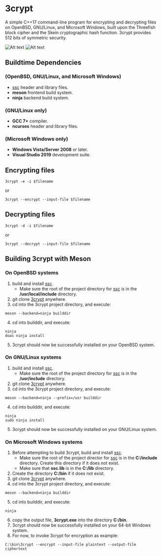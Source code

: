 # 3crypt
A simple C++17 command-line program for encrypting and decrypting files on OpenBSD, GNU/Linux, and Microsoft Windows, built upon the
Threefish block cipher and the Skein cryptographic hash function. 3crypt provides 512 bits of symmetric security.

![Alt text](/../screenshots/plaintext.png?raw=true "Before 3crypt Encryption")
![Alt text](/../screenshots/ciphertext.png?raw=true "After 3crypt Encryption")

## Buildtime Dependencies
### (OpenBSD, GNU/Linux, and Microsoft Windows)
-   [ssc](https://github.com/stuartcalder/ssc) header and library files.
-   __meson__ frontend build system.
-   __ninja__ backend build system.
### (GNU/Linux only)
-   __GCC 7+__ compiler.
-   __ncurses__ header and library files.
### (Microsoft Windows only)
-   __Windows Vista/Server 2008__ or later.
-   __Visual Studio 2019__ development suite.
## Encrypting files
```
3crypt -e -i $filename
```
or
```
3crypt --encrypt --input-file $filename
```
## Decrypting files
```
3crypt -d -i $filename
```
or
```
3crypt --decrypt --input-file $filename
```
## Building 3crypt with Meson
### On OpenBSD systems
1. build and install [ssc](https://github.com/stuartcalder/ssc).
	- Make sure the root of the project directory for [ssc](https://github.com/stuartcalder/ssc) is in the __/usr/local/include__ directory.
2. git clone [3crypt](https://github.com/stuartcalder/3crypt) anywhere.
3. cd into the 3crypt project directory, and execute:
```
meson --backend=ninja builddir
```
4. cd into builddir, and execute:
```
ninja
doas ninja install
```
5. 3crypt should now be successfully installed on your OpenBSD system.
### On GNU/Linux systems
1. build and install [ssc](https://github.com/stuartcalder/ssc).
	- Make sure the root of the project directory for [ssc](https://github.com/stuartcalder/ssc) is in the __/usr/include__ directory.
2. git clone [3crypt](https://github.com/stuartcalder/3crypt) anywhere.
3. cd into the 3crypt project directory, and execute:
```
meson --backend=ninja --prefix=/usr builddir
```
4. cd into builddir, and execute:
```
ninja
sudo ninja install
```
5. 3crypt should now be successfully installed on your GNU/Linux system.
### On Microsoft Windows systems
1. Before attempting to build 3crypt, build and install [ssc](https://github.com/stuartcalder/ssc).
	- Make sure the root of the project director for [ssc](https://github.com/stuartcalder/ssc) is in the __C:/include__ directory.
	  Create this directory if it does not exist.
	- Make sure that __ssc.lib__ is in the __C:/lib__ directory.
2. Create the directory __C:/bin__ if it does not exist.
3. git clone [3crypt](https://github.com/stuartcalder/3crypt) anywhere.
4. cd into the 3crypt project directory, and execute:
```
meson --backend=ninja builddir
```
5. cd into builddir, and execute:
```
ninja
```
6. copy the output file, __3crypt.exe__ into the directory __C:/bin__.
7. 3crypt should now be successfully installed on your 64-bit Windows system.
8. For now, to invoke 3crypt for encryption as example:
```
C:\bin\3crypt --encrypt --input-file plaintext --output-file ciphertext
```
